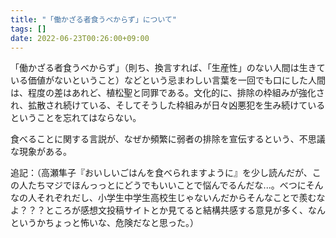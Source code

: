 ```yaml
---
title: "「働かざる者食うべからず」について"
tags: []
date: 2022-06-23T00:26:00+09:00
---
```


「働かざる者食うべからず」（則ち、換言すれば、「生産性」のない人間は生きている価値がないということ）などという忌まわしい言葉を一回でも口にした人間は、程度の差はあれど、植松聖と同罪である。文化的に、排除の枠組みが強化され、拡散され続けている、そしてそうした枠組みが日々凶悪犯を生み続けているということを忘れてはならない。

食べることに関する言説が、なぜか頻繁に弱者の排除を宣伝するという、不思議な現象がある。
 
 追記：（高瀬隼子『おいしいごはんを食べられますように』を少し読んだが、この人たちマジでほんっっとにどうでもいいことで悩んでるんだな...。べつにそんなの人それぞれだし、小学生中学生高校生じゃないんだからそんなことで羨むなよ？？？ところが感想文投稿サイトとか見てると結構共感する意見が多く、なんというかちょっと怖いな、危険だなと思った。）